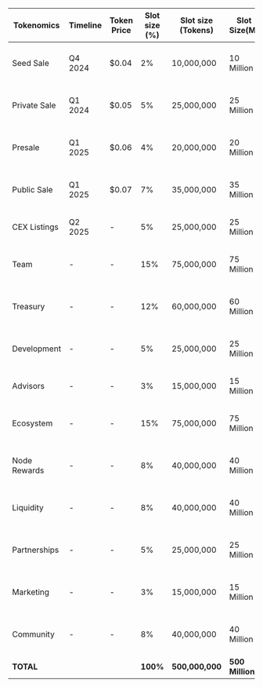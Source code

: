 | Tokenomics | Timeline | Token Price | Slot size (%) | Slot size (Tokens) | Slot Size(M) | Cliff | Vesting | Raise | TGE % | TGE Circulating Supply |
|------------|-----------|--------------|---------------|------------------|--------------|--------|-----------|--------|---------|----------------------|
| Seed Sale | Q4 2024 | $0.04 | 2% | 10,000,000 | 10 Million | 3 months | 5% at TGE, then linear vesting over 12 months | $400,000 | 5% | 500,000 |
| Private Sale | Q1 2024 | $0.05 | 5% | 25,000,000 | 25 Million | 2 months | 8% at TGE, then linear vesting over 10 months | $1,250,000 | 8% | 2,000,000 |
| Presale | Q1 2025 | $0.06 | 4% | 20,000,000 | 20 Million | None | 10% at TGE, then linear vesting over 8 months | $1,200,000 | 10% | 2,000,000 |
| Public Sale | Q1 2025 | $0.07 | 7% | 35,000,000 | 35 Million | None | 15% at TGE, then linear vesting over 6 months | $1,450,000 | 15% | 5,250,000 |
| CEX Listings | Q2 2025 | - | 5% | 25,000,000 | 25 Million | 1 month | Based on exchange requirements | - | - | - |
| Team | - | - | 15% | 75,000,000 | 75 Million | 12 months | Linear vesting over 36 months + milestones | - | 0% | 0 |
| Treasury | - | - | 12% | 60,000,000 | 60 Million | 3 months | 10% at TGE, then linear vesting over 36 months | - | 10% | 6,000,000 |
| Development | - | - | 5% | 25,000,000 | 25 Million | 2 months | 10% at TGE, then linear vesting over 24 months | - | 10% | 2,500,000 |
| Advisors | - | - | 3% | 15,000,000 | 15 Million | 6 months | Linear vesting over 24 months | - | 0% | 0 |
| Ecosystem | - | - | 15% | 75,000,000 | 75 Million | 1 month | 5% at TGE, then linear vesting over 48 months | - | 5% | 3,750,000 |
| Node Rewards | - | - | 8% | 40,000,000 | 40 Million | None | Performance-based release over 48 months | - | 5% | 2,000,000 |
| Liquidity | - | - | 8% | 40,000,000 | 40 Million | None | 30% at TGE, then linear vesting over 24 months | - | 30% | 12,000,000 |
| Partnerships | - | - | 5% | 25,000,000 | 25 Million | 3 months | Case-by-case basis, max 36 months | - | 0% | 0 |
| Marketing | - | - | 3% | 15,000,000 | 15 Million | None | 10% at TGE, then linear vesting over 24 months | - | 10% | 1,500,000 |
| Community | - | - | 8% | 40,000,000 | 40 Million | None | 5% at TGE, then linear vesting over 48 months | - | 5% | 2,000,000 |
| **TOTAL** | | | **100%** | **500,000,000** | **500 Million** | | | **$4,300,000** | | **39,500,000 (7.9%)** |
